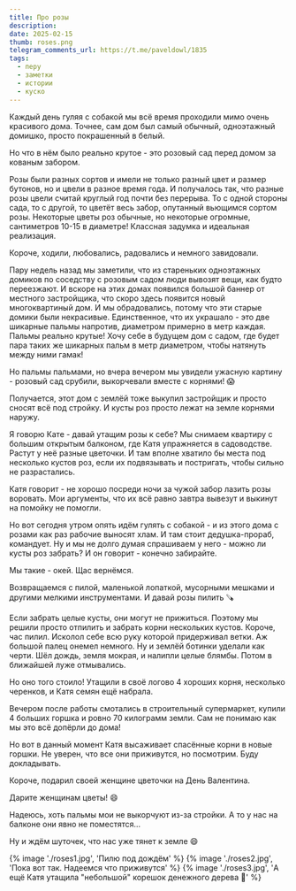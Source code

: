 ```yaml
---
title: Про розы
description: 
date: 2025-02-15
thumb: roses.png
telegram_comments_url: https://t.me/paveldowl/1835
tags:
  - перу
  - заметки
  - истории
  - куско
---
```


Каждый день гуляя с собакой мы всё время проходили мимо очень красивого дома. Точнее, сам дом был самый обычный, одноэтажный домишко, просто покрашенный в белый.

Но что в нём было реально крутое - это розовый сад перед домом за кованым забором. 

Розы были разных сортов и имели не только разный цвет и размер бутонов, но и цвели в разное время года. И получалось так, что разные розы цвели считай круглый год почти без перерыва. То с одной стороны сада, то с другой, то цветёт весь забор, опутанный вьющимся сортом розы. Некоторые цветы роз обычные, но некоторые огромные, сантиметров 10-15 в диаметре! Классная задумка и идеальная реализация.

Короче, ходили, любовались, радовались и немного завидовали.

Пару недель назад мы заметили, что из стареньких одноэтажных домиков по соседству с розовым садом люди вывозят вещи, как будто переезжают. И вскоре на этих домах появился большой баннер от местного застройщика, что скоро здесь появится новый многоквартиный дом. И мы обрадовались, потому что эти старые домики были некрасивые. Единственное, что их украшало - это две шикарные пальмы напротив, диаметром примерно в метр каждая. Пальмы реально крутые! Хочу себе в будущем дом с садом, где будет пара таких же шикарных пальм в метр диаметром, чтобы натянуть между ними гамак!

Но пальмы пальмами, но вчера вечером мы увидели ужасную картину - розовый сад срубили, выкорчевали вместе с корнями! 😱

Получается, этот дом с землёй тоже выкупил застройщик и просто сносят всё под стройку. И кусты роз просто лежат на земле корнями наружу.

Я говорю Кате - давай утащим розы к себе? Мы снимаем квартиру с большим открытым балконом, где Катя упражняется в садоводстве. Растут у неё разные цветочки. И там вполне хватило бы места под несколько кустов роз, если их подвязывать и постригать, чтобы сильно не разрастались.

Катя говорит - не хорошо посреди ночи за чужой забор лазить розы воровать. Мои аргументы, что их всё равно завтра вывезут и выкинут на помойку не помогли.

Но вот сегодня утром опять идём гулять с собакой - и из этого дома с розами как раз рабочие выносят хлам. И там стоит дедушка-прораб, командует. Ну и мы не долго думая спрашиваем у него - можно ли кусты роз забрать? И он говорит - конечно забирайте.

Мы такие - окей. Щас вернёмся.

Возвращаемся с пилой, маленькой лопаткой, мусорными мешками и другими мелкими инструментами. И давай розы пилить 🪚

Если забрать целые кусты, они могут не прижиться. Поэтому мы решили просто отпилить и забрать корни нескольких кустов. Короче, час пилил. Исколол себе всю руку которой придерживал ветки. Аж большой палец онемел немного. Ну и землёй ботинки уделали как черти. Шёл дождь, земля мокрая, и налипли целые блямбы. Потом в ближайшей луже отмывались.

Но оно того стоило! Утащили в своё логово 4 хороших корня, несколько черенков, и Катя семян ещё набрала.

Вечером после работы смотались в строительный супермаркет, купили 4 больших горшка и ровно 70 килограмм земли. Сам не понимаю как мы это всё допёрли до дома!

Но вот в данный момент Катя высаживает спасённые корни в новые горшки. Не уверен, что все они приживутся, но посмотрим. Буду докладывать.

Короче, подарил своей женщине цветочки на День Валентина.

Дарите женщинам цветы! 😄

Надеюсь, хоть пальмы мои не выкорчуют из-за стройки. А то у нас на балконе они явно не поместятся...

Ну и ждём шуточек, что нас уже тянет к земле 😄

{% image './roses1.jpg', 'Пилю под дождём' %}
{% image './roses2.jpg', 'Пока вот так. Надеемся что приживутся' %}
{% image './roses3.jpg', 'А ещё Катя утащила "небольшой" корешок денежного дерева 🙈' %}
